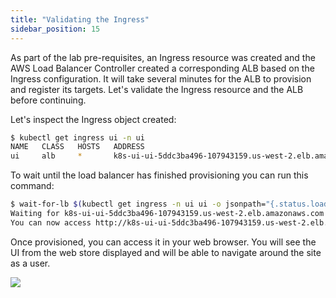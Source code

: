 ```yaml
---
title: "Validating the Ingress"
sidebar_position: 15
---
```


As part of the lab pre-requisites, an Ingress resource was created and the AWS Load Balancer Controller created a corresponding ALB based on the Ingress configuration. It will take several minutes for the ALB to provision and register its targets. Let's validate the Ingress resource and the ALB before continuing.

Let's inspect the Ingress object created:

```bash hook=validate-ingress hookTimeout=430
$ kubectl get ingress ui -n ui
NAME   CLASS   HOSTS   ADDRESS                                                      PORTS   AGE
ui     alb     *       k8s-ui-ui-5ddc3ba496-107943159.us-west-2.elb.amazonaws.com   80      3m51s
```

To wait until the load balancer has finished provisioning you can run this command:

```bash 
$ wait-for-lb $(kubectl get ingress -n ui ui -o jsonpath="{.status.loadBalancer.ingress[*].hostname}{'\n'}")
Waiting for k8s-ui-ui-5ddc3ba496-107943159.us-west-2.elb.amazonaws.com...
You can now access http://k8s-ui-ui-5ddc3ba496-107943159.us-west-2.elb.amazonaws.com
```

Once provisioned, you can access it in your web browser. You will see the UI from the web store displayed and will be able to navigate around the site as a user.

<Browser url="http://k8s-ui-ui-a9797f0f61.elb.us-west-2.amazonaws.com">
<img src={require('@site/static/img/sample-app-screens/home.webp').default}/>
</Browser>